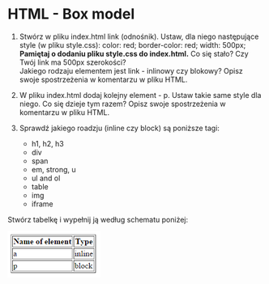 
# HTML - Box model

1. Stwórz w pliku index.html link (odnośnik). Ustaw, dla niego następujące style (w pliku style.css):
  color: red;  border-color: red; width: 500px;  
  **Pamiętaj o dodaniu pliku style.css do index.html.** Co się stało? Czy Twój link ma 500px szerokości?  
Jakiego rodzaju elementem jest link  - inlinowy czy blokowy? Opisz swoje spostrzeżenia w komentarzu w pliku HTML.

2. W pliku index.html dodaj kolejny element - p. Ustaw takie same style dla niego. Co się dzieje tym razem? Opisz swoje spostrzeżenia w komentarzu w pliku HTML.

3. Sprawdź jakiego roadzju  (inline czy block) są poniższe tagi:

    * h1, h2, h3
    * div
    * span
    * em, strong, u
    * ul and ol
    * table
    * img
    * iframe

Stwórz tabelkę i wypełnij ją według schematu poniżej:

 ![List of characters](images/box_model.png)
